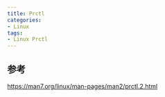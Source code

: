 ```yaml
---
title: Prctl
categories: 
- Linux
tags:
- Linux Prctl
---
```


## 参考

https://man7.org/linux/man-pages/man2/prctl.2.html
